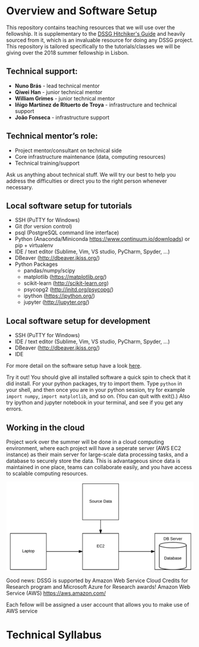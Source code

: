 # Overview and Software Setup

This repository contains teaching resources that we will use over the fellowship. It is supplementary to the [DSSG Hitchiker's Guide](https://github.com/dssg/hitchhikers-guide) and heavily sourced from it, which is an invaluable resource for doing any DSSG project. This repository is tailored specifically to the tutorials/classes we will be giving over the 2018 summer fellowship in Lisbon.

## Technical support:
* **Nuno Brás** - lead technical mentor
* **Qiwei Han** - junior technical mentor
* **William Grimes** - junior technical mentor
* **Iñigo Martínez de Rituerto de Troya** - infrastructure and technical support
* **João Fonseca** - infrastructure support

## Technical mentor’s role: 
* Project mentor/consultant on technical side
* Core infrastructure maintenance (data, computing resources)
* Technical training/support

Ask us anything about technical stuff. We will try our best to help you address the difficulties or direct you to the right person whenever necessary.

## Local software setup for tutorials
* SSH (PuTTY for Windows)
* Git (for version control)
* psql (PostgreSQL command line interface)
* Python (Anaconda/Miniconda https://www.continuum.io/downloads) or pip + virtualenv
* IDE / text editor (Sublime, Vim, VS studio, PyCharm, Spyder, ...)
* DBeaver (http://dbeaver.jkiss.org/)
* Python Packages
    * pandas/numpy/scipy
    * matplotlib (https://matplotlib.org/)
    * scikit-learn (http://scikit-learn.org)
    * psycopg2 (http://initd.org/psycopg/)
    * ipython (https://ipython.org/)
    * jupyter (http://jupyter.org/)

## Local software setup for development
* SSH (PuTTY for Windows)
* IDE / text editor (Sublime, Vim, VS studio, PyCharm, Spyder, ...)
* DBeaver (http://dbeaver.jkiss.org/)
* IDE

For more detail on the software setup have a look [here](https://github.com/dssg/hitchhikers-guide/tree/master/curriculum/0_before_you_start/software-setup).

Try it out!
You should give all installed software a quick spin to check that it did install. For your python packages, try to import them. Type `python` in your shell, and then once you are in your python session, try for example `import numpy`, `import matplotlib`, and so on. (You can quit with exit().) Also try ipython and jupyter notebook in your terminal, and see if you get any errors.

## Working in the cloud
Project work over the summer will be done in a cloud computing environment, where each project will have a seperate server (AWS EC2 instance) as their main server for large-scale data processing tasks, and a database to securely store the data. This is advantageous since data is maintained in one place, teams can collaborate easily, and you have access to scalable computing resources.

![stack](images/stack.png)

Good news: DSSG is supported by Amazon Web Service Cloud Credits for Research program and Microsoft Azure for Research awards!
Amazon Web Service (AWS) https://aws.amazon.com/

Each fellow will be assigned a user account that allows you to make use of AWS service

# Technical Syllabus

